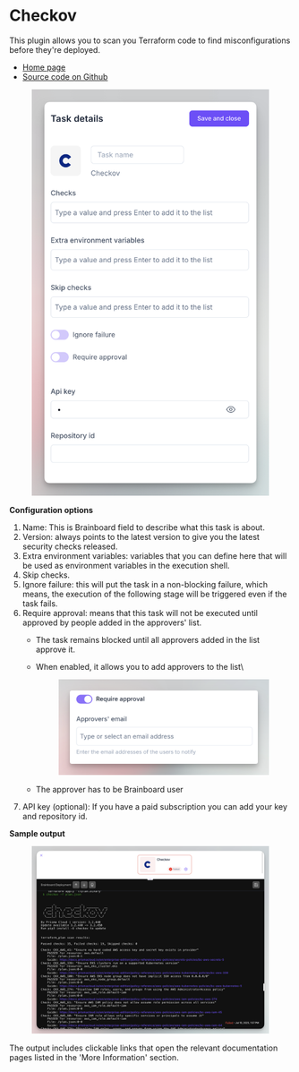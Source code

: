 # Checkov

This plugin allows you to scan you Terraform code to find misconfigurations before they're deployed.

* [Home page](https://www.checkov.io/)
* [Source code on Github](https://github.com/bridgecrewio/checkov)

<figure><img src="../../../.gitbook/assets/CleanShot 2025-07-10 at 13.56.54@2x.png" alt=""><figcaption></figcaption></figure>

**Configuration options**

1. Name: This is Brainboard field to describe what this task is about.
2. Version: always points to the latest version to give you the latest security checks released.
3. Extra environment variables: variables that you can define here that will be used as environment variables in the execution shell.
4. Skip checks.
5. Ignore failure: this will put the task in a non-blocking failure, which means, the execution of the following stage will be triggered even if the task fails.
6. Require approval: means that this task will not be executed until approved by people added in the approvers' list.
   * The task remains blocked until all approvers added in the list approve it.
   *   When enabled, it allows you to add approvers to the list\


       <figure><img src="../../../.gitbook/assets/CleanShot 2025-07-10 at 13.25.53@2x (1).png" alt=""><figcaption></figcaption></figure>
   * The approver has to be Brainboard user
7. API key (optional): If you have a paid subscription you can add your key and repository id.

**Sample output**

<figure><img src="../../../.gitbook/assets/CleanShot 2025-07-10 at 13.59.57@2x.png" alt=""><figcaption></figcaption></figure>

The output includes clickable links that open the relevant documentation pages listed in the 'More Information' section.
